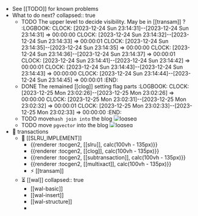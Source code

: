 - See [[TODO]] for known problems
- What to do next?
  collapsed:: true
  - TODO The upper level to decide visibility. May be in [[transam]] ?
    :LOGBOOK:
    CLOCK: [2023-12-24 Sun 23:14:31]--[2023-12-24 Sun 23:14:31] =>  00:00:00
    CLOCK: [2023-12-24 Sun 23:14:32]--[2023-12-24 Sun 23:14:33] =>  00:00:01
    CLOCK: [2023-12-24 Sun 23:14:35]--[2023-12-24 Sun 23:14:35] =>  00:00:00
    CLOCK: [2023-12-24 Sun 23:14:36]--[2023-12-24 Sun 23:14:37] =>  00:00:01
    CLOCK: [2023-12-24 Sun 23:14:41]--[2023-12-24 Sun 23:14:42] =>  00:00:01
    CLOCK: [2023-12-24 Sun 23:14:43]--[2023-12-24 Sun 23:14:43] =>  00:00:00
    CLOCK: [2023-12-24 Sun 23:14:44]--[2023-12-24 Sun 23:14:45] =>  00:00:01
    :END:
  - DONE The remained [[clog]] setting flag parts
    :LOGBOOK:
    CLOCK: [2023-12-25 Mon 23:02:26]--[2023-12-25 Mon 23:02:26] =>  00:00:00
    CLOCK: [2023-12-25 Mon 23:02:31]--[2023-12-25 Mon 23:02:32] =>  00:00:01
    CLOCK: [2023-12-25 Mon 23:02:33]--[2023-12-25 Mon 23:02:33] =>  00:00:00
    :END:
  - TODO move`hash join into` the blog <img src="https://raw.githubusercontent.com/logseq/logseq/master/resources/icons/logseq.png" alt="logseq" style="max-height:1em;width:auto;height:auto;display:inline-block" />
  - TODO move `pgvector` into the blog <img src="https://raw.githubusercontent.com/logseq/logseq/master/resources/icons/logseq.png" alt="logseq" style="max-height:1em;width:auto;height:auto;display:inline-block" />
- 🧬 transactions
  - 🔗 [[SLRU_IMPLEMENT]]
    - {{renderer :tocgen2, [[slru]], calc(100vh - 135px)}}
    - {{renderer :tocgen2, [[clog]], calc(100vh - 135px)}}
    - {{renderer :tocgen2, [[subtransaction]], calc(100vh - 135px)}}
    - {{renderer :tocgen2, [[multixact]], calc(100vh - 135px)}}
    - ⚡️ [[transam]]
  - ⏳️ [[wal]]
    collapsed:: true
    - [[wal-basic]]
    - [[wal-insert]]
    - [[wal-structure]]
    -